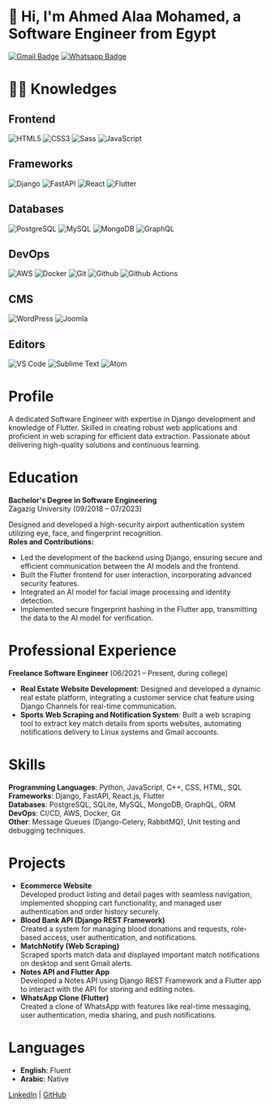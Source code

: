 # 🖖 Hi, I'm Ahmed Alaa Mohamed, a Software Engineer from Egypt

[![Gmail Badge](https://img.shields.io/badge/-Gmail-c14438?style=flat-square&logo=Gmail&logoColor=white&link=mailto:ahmedalaa1316@gmail.com)](mailto:ahmedalaa1316@gmail.com)
[![Whatsapp Badge](https://img.shields.io/badge/-Whatsapp-4CA143?style=flat-square&labelColor=4CA143&logo=whatsapp&logoColor=white&link=https://api.whatsapp.com/send?phone=+201154363771&text=Hi!🖖)](https://api.whatsapp.com/send?phone=+201154363771&text=Hi!🖖)

# :man_technologist: Knowledges

## Frontend
![HTML5](https://img.shields.io/badge/-HTML5-%23E44D27?style=flat-square&logo=html5&logoColor=ffffff)
![CSS3](https://img.shields.io/badge/-CSS3-%231572B6?style=flat-square&logo=css3)
![Sass](https://img.shields.io/badge/-Sass-%23CC6699?style=flat-square&logo=sass&logoColor=ffffff)
![JavaScript](https://img.shields.io/badge/-JavaScript-black?style=flat-square&logo=javascript)

## Frameworks
![Django](https://img.shields.io/badge/-Django-green?style=flat-square&logo=django&logoColor=white)
![FastAPI](https://img.shields.io/badge/-FastAPI-black?style=flat-square&logo=fastapi)
![React](https://img.shields.io/badge/-React-%23282C34?style=flat-square&logo=react)
![Flutter](https://img.shields.io/badge/-Flutter-%2302568f?style=flat-square&logo=flutter&logoColor=white)

## Databases
![PostgreSQL](https://img.shields.io/badge/-PostgreSQL-%23336791?style=flat-square&logo=postgresql&logoColor=white)
![MySQL](https://img.shields.io/badge/-MySQL-black?style=flat-square&logo=mysql)
![MongoDB](https://img.shields.io/badge/-MongoDB-black?style=flat-square&logo=mongodb)
![GraphQL](https://img.shields.io/badge/-GraphQL-e10098?style=flat-square&logo=graphql)

## DevOps
![AWS](https://img.shields.io/badge/-AWS-%23FF9900?style=flat-square&logo=amazon-aws)
![Docker](https://img.shields.io/badge/-Docker-2496ed?style=flat-square&logo=docker&logoColor=white)
![Git](https://img.shields.io/badge/-Git-black?style=flat-square&logo=git)
![Github](https://img.shields.io/badge/-GitHub-181717?style=flat-square&logo=github)
![Github Actions](http://img.shields.io/badge/-Github%20Actions-2088FF?style=flat-square&logo=github-actions&logoColor=ffffff)

## CMS
![WordPress](https://img.shields.io/badge/-WordPress-21759B?style=flat-square&logo=wordpress)
![Joomla](http://img.shields.io/badge/-Joomla-FC8F30?style=flat-square&logo=joomla&logoColor=white)

## Editors
![VS Code](http://img.shields.io/badge/-VS%20Code-007ACC?style=flat-square&logo=visual-studio-code)
![Sublime Text](http://img.shields.io/badge/-Sublime%20Text-3C4858?style=flat-square&logo=sublime-text)
![Atom](http://img.shields.io/badge/-Atom%20Editor-1aaf5d?style=flat-square&logo=atom)

# Profile

A dedicated Software Engineer with expertise in Django development and knowledge of Flutter. Skilled in creating robust web applications and proficient in web scraping for efficient data extraction. Passionate about delivering high-quality solutions and continuous learning.

# Education

**Bachelor's Degree in Software Engineering**  
Zagazig University (09/2018 – 07/2023)

Designed and developed a high-security airport authentication system utilizing eye, face, and fingerprint recognition.  
**Roles and Contributions:**
- Led the development of the backend using Django, ensuring secure and efficient communication between the AI models and the frontend.
- Built the Flutter frontend for user interaction, incorporating advanced security features.
- Integrated an AI model for facial image processing and identity detection.
- Implemented secure fingerprint hashing in the Flutter app, transmitting the data to the AI model for verification.

# Professional Experience

**Freelance Software Engineer** (06/2021 – Present, during college)

- **Real Estate Website Development**: Designed and developed a dynamic real estate platform, integrating a customer service chat feature using Django Channels for real-time communication.
- **Sports Web Scraping and Notification System**: Built a web scraping tool to extract key match details from sports websites, automating notifications delivery to Linux systems and Gmail accounts.

# Skills

**Programming Languages**: Python, JavaScript, C++, CSS, HTML, SQL  
**Frameworks**: Django, FastAPI, React.js, Flutter  
**Databases**: PostgreSQL, SQLite, MySQL, MongoDB, GraphQL, ORM  
**DevOps**: CI/CD, AWS, Docker, Git  
**Other**: Message Queues (Django-Celery, RabbitMQ), Unit testing and debugging techniques.

# Projects

- **Ecommerce Website**  
  Developed product listing and detail pages with seamless navigation, implemented shopping cart functionality, and managed user authentication and order history securely.
- **Blood Bank API (Django REST Framework)**  
  Created a system for managing blood donations and requests, role-based access, user authentication, and notifications.
- **MatchNotify (Web Scraping)**  
  Scraped sports match data and displayed important match notifications on desktop and sent Gmail alerts.
- **Notes API and Flutter App**  
  Developed a Notes API using Django REST Framework and a Flutter app to interact with the API for storing and editing notes.
- **WhatsApp Clone (Flutter)**  
  Created a clone of WhatsApp with features like real-time messaging, user authentication, media sharing, and push notifications.

# Languages
- **English**: Fluent
- **Arabic**: Native

[LinkedIn](https://linkedin.com/in/ahmed-elgindy-a855161b3) | [GitHub](https://github.com/AhmedElgindy)
